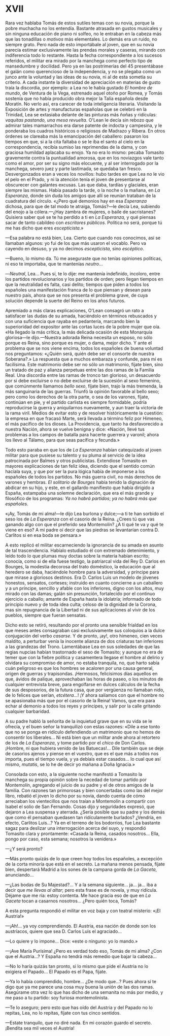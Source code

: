 # XVII

Rara vez hablaba Tomás de estos sutiles temas con su novia, porque la pobre
muchacha no los entendía. Bastante atrasada en gustos musicales y sin ninguna
educación de piano ni solfeo, no le entraban en la cabeza más que las
tonadillas o *motivos* más elementales. Lo demás era un ruido, no siempre
grato. Pero nada de esto importábale al joven, que en su novia parecía estimar
exclusivamente las prendas morales y caseras, mirando con indiferencia todo lo
restante. Hasta la fecha correspondiente a los sucesos referidos, el militar
era mirado por la manchega como perfecto tipo de mansedumbre y docilidad. Pero
ya en las postrimerías del 45 presentábase el galán como querencioso de la
independencia, y no se plegaba como un junco ante la voluntad y las ideas de su
novia, ni al de esta sometía su criterio. A cada instante la diversidad de
apreciación en materias de gusto traía la discordia, por ejemplo: a Lea no le
había gustado *El hombre de mundo*, de Ventura de la Vega, estrenado aquel
otoño por Romea, y Tomás sostenía que no había producido obra mejor la Talía
española desde Moratín. No verlo así, era carecer de toda inteligencia
literaria. Visitando la Exposición de artes y manufacturas españolas que se
celebró en la Trinidad, Lea se extasiaba delante de las pinturas más ñoñas
y ridículas: *vaquitas pastando, una mesa revuelta*. O'Lean le decía sin rebozo
que admirar tales mamarrachos era darse patente de indocta y campesina, y le
ponderaba los cuadros históricos o religiosos de Madrazo y Ribera. En otros
órdenes se clareaba más la emancipación del caballero: pasaron los tiempos en
que, si a la cita faltaba o se le iba el santo al cielo en la correspondencia,
recibía sumiso las reprimendas de la dama, y con graciosa humildad aplacaba su
enojo. Ya no era lo mismo: pecaba Tomasito gravemente contra la puntualidad
amorosa, que en los noviazgos vale tanto como el amor, por ser su signo más
elocuente, y al ser interrogado por la manchega, severo juez y parte lastimada,
se quedaba tan fresco. Desvergonzados eran a veces los novillos: hubo tardes en
que Lea no le vio el pelo en el Prado, y ni la atención tenía el joven de
presentarse al obscurecer con galantes excusas. Las que daba, tardías
y glaciales, eran siempre las mismas. Había pasado la tarde, o la noche o la
mañana, en *La Esperanza*, donde sin duda los amigos que allí se reunían
trataban de la cuadratura del círculo. «¿Pero qué demonios hay en esa
*Esperanza* dichosa, para que de tal modo te atraiga, Tomás?—le decía Lea,
subiendo del enojo a la cólera.—¿Hay zambra de mujeres, o baile de sacristanes?
Quisiera saber qué se te ha perdido a ti en *La Esperanza,* y qué piensas sacar
de tanto cabildeo con *escritores públicos*. Política no será, porque tú me has
dicho que eres *escepticista*.»

—Esa palabra no está bien, Lea. Cierto que cuando nos conocimos, así se
llamaban algunos: yo fui de los que más usaron el vocablo. Pero va cayendo en
desuso, y ya no decimos *escepticista*, sino *escéptico*.

—Bueno, lo mismo da. Tú me aseguraste que no tenías opiniones políticas,
ni eso te importaba, que te mantenías *neutro*...

—*Neutral*, Lea... Pues sí, te lo dije: me mantenía indefinido, incoloro, entre
los partidos revolucionarios y los partidos de orden; pero llegan tiempos en
que la neutralidad es falta, casi delito; tiempos que piden a todos los
españoles una manifestación franca de lo que piensan y desean para nuestro
país, ahora que se nos presenta el problema grave, de cuya solución depende la
suerte del Reino en los años futuros.

Apremiado a más claras explicaciones, O'Lean consagró un rato a satisfacer las
dudas de su amada, haciéndolo en términos rebuscados y con una suficiencia que
rayaba en pedantería, marcando bien la superioridad del expositor ante las
cortas luces de la pobre mujer que oía. «Ha llegado la más crítica, la más
delicada ocasión de esta Monarquía gloriosa—le dijo.—Nuestra adorada Reina
necesita un esposo, no sólo porque es Reina, sino porque es mujer, o dama,
mejor dicho. Y ante el problema que se nos viene encima, todos los españoles de
buena voluntad nos preguntamos: «¿Quién será, quién debe ser el consorte de
nuestra Soberana?.» La respuesta que a muchos embaraza y confunde, para mí es
facilísima. Este matrimonio debe ser no sólo un matrimonio, fíjate bien, sino
un tratado de paz y alianza perpetuas entre las dos ramas de la Familia Real.
Una discordia entre las ramas de tronco tan glorioso, un desacuerdo por si debe
excluirse o no debe excluirse de la sucesión al sexo femenino, que comúnmente
llamamos *bello sexo*, fíjate bien, trajo la más tremenda, la más sanguinaria
de las guerras. Triunfó la opinión favorable al bello sexo; pero como los
derechos de la otra parte, o sea de los varones, fíjate, continúan en pie, y el
partido carlista es siempre formidable, podría reproducirse la guerra
y aniquilarnos nuevamente, y aun traer la victoria de la rama viril. Medios de
evitar esto y de resolver históricamente la cuestión: la empresa en que fracasó
Marte, será llevada a término feliz por Himeneo, el más pacífico de los dioses.
La Providencia, que tanto ha desfavorecido a nuestra Nación, ahora se vuelve
benigna y dice: «Nación, llevé tus problemas a los campos de batalla para
hacerte guerrera y varonil; ahora los llevo al Tálamo, para que seas pacífica
y fecunda.»

Todo esto paraba en que los de *La Esperanza* habían catequizado al joven
militar para que pusiese su talento y su pluma al servicio de la idea
patrocinada por Balmes y otros publicistas. Extendiose Tomasito en mayores
explicaciones de tan feliz idea, diciendo que el sentido común hacíala suya,
y que por ser la pura lógica había de imponerse a los españoles de todos los
partidos. No más guerra civil, no más derechos de varones y hembras. *El
solitario de Bourges* había tenido la dignación de abdicar en su hijo, y este,
en el gallardo manifiesto que había dirigido a España, estampaba una solemne
declaración, que era el más grande y filosófico de los programas: *Ya no habrá
partidos*; *ya no habrá más que españoles*.

«¡Ay, Tomás de mi alma!—le dijo Lea burlona y dulce;—a ti te han sorbido el
seso los de *La Esperanza* con el casorio de la Reina. ¿Crees tú que vas
ganando algo con que el preferido sea Montemolín? ¿A ti qué te va y qué te
viene en eso? A mi padre oí decir que las piedras se levantarían contra D.
Carlitos si en esa boda se pensara.»

A esto replicó el militar escarneciendo la ignorancia de su amada en asunto de
tal trascendencia. Habíalo estudiado él con extremado detenimiento, y leído
todo lo que plumas muy doctas sobre la materia habían escrito; conocía, como si
de ella fuese testigo, la patriarcal vida del Rey D. Carlos en Bourges, la
modestia decorosa del trato doméstico, la educación que al heredero se daba,
haciéndole hombre para la adversidad, y príncipe para que mirase a gloriosos
destinos. Era D. Carlos Luis un modelo de jóvenes honestos, sensatos, corteses;
instruido en cuanto concierne a un caballero y a un príncipe, sencillo y afable
con los inferiores, digno con los altos, muy mirado con las damas; galán sin
presunción, fortalecido por el continuo ejercicio a caballo; amante de España
hasta la idolatría; informado de todo principio nuevo y de toda idea culta;
celoso de la dignidad de la Corona, mas sin repugnancia de la Libertad ni de
sus aplicaciones al vivir de los pueblos, siempre que fueran sensatas.

Dicho esto se retiró, resultando por el pronto una sensible frialdad en los que
meses antes consagraban casi exclusivamente sus coloquios a la dulce
conjugación del verbo *casarse*. Y de pronto, ¡ay!, otro himeneo, cien veces
maldito, a perturbar venía la inocente alianza de dos criaturas tan inferiores
a las grandezas del Trono. Lamentábase Lea en sus soledades de que las regias
nupcias habían trastornado el seso de Tomasito; y aunque no era de temer que
con la fiebre política y casamentera llegase el hombre al delirio y olvidara su
compromiso de amor, no estaba tranquila, no, que harto sabía cuán peligroso es
que los hombres se acaloren por una causa general, origen de guerras
y trapisondas. ¡Hermosos, felicísimos días aquellos en que, ávidos de palique,
aprovechaban las horas de paseo, o los minutos de cualquier entrevista breve,
para engolfarse en dulces cálculos de la fecha de sus desposorios, de la futura
casa, que por vergüenza no llamaban nido, de lo felices que serían,
*etcétera*...! ¡Y ahora salíamos con que el hombre no se apasionaba más que por
el casorio de la Reina! Vamos, que era para echar al demonio a todos los reyes
y príncipes, y salir por la calle gritando cualquier barbaridad.

A su padre habló la señorita de la inquietud grave que en su vida se le
ofrecía, y el buen señor la tranquilizó con estas razones: «Dile a ese tonto
que no se ponga en ridículo defendiendo un matrimonio que no hemos de consentir
los liberales... Ni está bien que un militar ande ahora al retortero de los de
*La Esperanza*, y tome partido por el *chico* de Don Carlos. ¡Hombre, ni que
hubiera venido de las Batuecas!... Dile también que se deje de casorios ajenos
y piense en el vuestro, que es el que más a todos nos importa, pues el tiempo
vuela, y ya debíais estar casados... lo cual que así mismo, *mutatis*, se lo he
de decir yo mañana a Doña Ignacia.»

Consolada con esto, a la siguiente noche manifestó a Tomasito la manchega su
propia opinión sobre la necedad de tomar partido por Montemolín, agregando el
juicio de su padre y el de otros amigos de la familia. Con razones tan
primorosas y bien concertadas como las del mejor libro, rebatió el joven lo
dicho por su novia, dando cuenta de cómo arreciaban los vientecillos que nos
traían a Montemolín a compartir con Isabel el solio de San Fernando. Cosas dijo
y seguridades expresó, que dejaron a Lea suspensa y aterrada. ¿Sería posible
que su padre y los demás que como él pensaban quedasen tan ridículamente
burlados? ¿Vendría, en efecto, Carlitos Luis...? Ya en el terreno de los
bodorrios, fue Lea bastante sagaz para deslizar una interrogación acerca del
suyo, y respondió Tomasito clara y prontamente: «Casada la Reina, casados
nosotros... Ella, pongo por caso, esta semana; nosotros la venidera.»

—¿Y será pronto?

—Más pronto quizás de lo que creen hoy todos los españoles, a excepción de la
corta minoría que está en el secreto. La mañana menos pensada, fíjate bien,
despertará Madrid a los sones de la campana gorda de *La Gaceta*, anunciando...

—¿Las bodas de Su Majestad?... Y a la semana siguiente... ja... ja... iba
a decir que *me llevas al altar*; pero esta frase es de novela, y muy ridícula.
Déjame que me ría: estoy contenta. Me hace gracia eso de que en *La Gaceta*
tocan a casarnos nosotros... ¿Pero quién toca, Tomás?

A esta pregunta respondió el militar en voz baja y con teatral misterio: «¡El
Austria!»

—¡Ah!... ya voy comprendiendo. El Austria, esa nación de donde son los
austríacos, quiere que sea D. Carlos Luis el agraciado...

—Lo quiere y lo impone... Dice: «este o ninguno: yo lo mando.»

—¡Ave María Purísima! ¿Pero es verdad todo eso, Tomás de mi alma? ¿Con que el
Austria...? Y España no tendrá más remedio que bajar la cabeza...

—No lo haría quizás tan pronto, si lo mismo que pide el Austria no lo exigiera
el Papado... El Papado es el Papa, fíjate.

—Ya lo había comprendido, hombre... ¿De modo que...? Pues ahora sí te digo que
ya me parece una cosa muy buena la unión de las dos ramas. Asegúrame otra vez
lo que has dicho de una semanita no más por medio, y me paso a tu partido: soy
furiosa montemolinista.

—Te lo aseguro; pero esto que has oído del Austria y del Papado no lo repitas,
Lea, no lo repitas, fíjate con tus cinco sentidos.

—Estate tranquilo, que no diré nada. En mi corazón guardo el secreto. ¡Bendita
sea mil veces el Austria!
